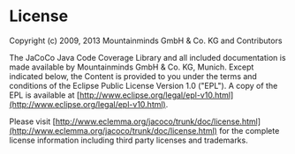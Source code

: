 License
=======

Copyright (c) 2009, 2013 Mountainminds GmbH & Co. KG and Contributors

The JaCoCo Java Code Coverage Library and all included documentation is made
available by Mountainminds GmbH & Co. KG, Munich. Except indicated below, the
Content is provided to you under the terms and conditions of the Eclipse Public
License Version 1.0 ("EPL"). A copy of the EPL is available at
[http://www.eclipse.org/legal/epl-v10.html](http://www.eclipse.org/legal/epl-v10.html).

Please visit
[http://www.eclemma.org/jacoco/trunk/doc/license.html](http://www.eclemma.org/jacoco/trunk/doc/license.html)
for the complete license information including third party licenses and trademarks.
